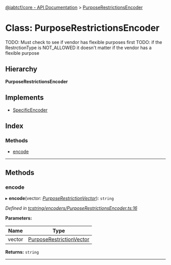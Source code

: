 [@iabtcf/core - API Documentation](../README.md) > [PurposeRestrictionsEncoder](../classes/purposerestrictionsencoder.md)

# Class: PurposeRestrictionsEncoder

TODO: Must check to see if vendor has flexible purposes first TODO: if the RestrctionType is NOT\_ALLOWED it doesn't matter if the vendor has a flexible purpose

## Hierarchy

**PurposeRestrictionsEncoder**

## Implements

* [SpecificEncoder](../interfaces/specificencoder.md)

## Index

### Methods

* [encode](purposerestrictionsencoder.md#encode)

---

## Methods

<a id="encode"></a>

###  encode

▸ **encode**(vector: *[PurposeRestrictionVector](purposerestrictionvector.md)*): `string`

*Defined in [tcstring/encoders/PurposeRestrictionsEncoder.ts:16](https://github.com/chrispaterson/iabtcf-es/blob/90d8169/modules/core/src/tcstring/encoders/PurposeRestrictionsEncoder.ts#L16)*

**Parameters:**

| Name | Type |
| ------ | ------ |
| vector | [PurposeRestrictionVector](purposerestrictionvector.md) |

**Returns:** `string`

___

